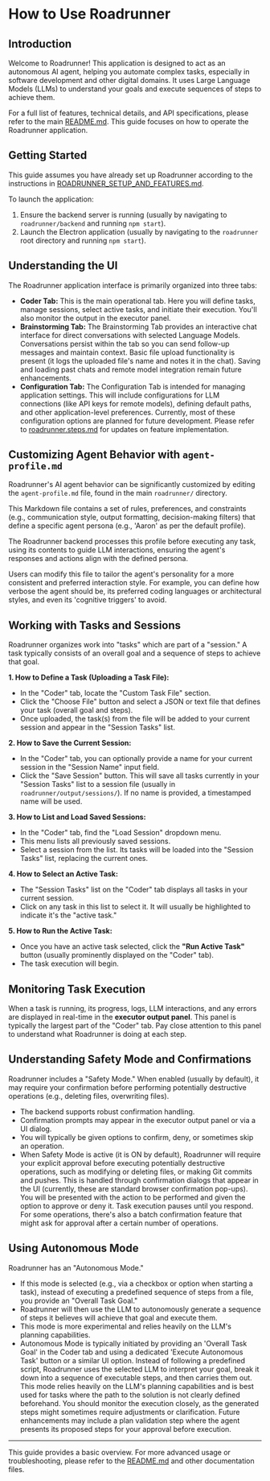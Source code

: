 # How to Use Roadrunner

## Introduction

Welcome to Roadrunner! This application is designed to act as an autonomous AI agent, helping you automate complex tasks, especially in software development and other digital domains. It uses Large Language Models (LLMs) to understand your goals and execute sequences of steps to achieve them.

For a full list of features, technical details, and API specifications, please refer to the main [README.md](./README.md). This guide focuses on how to operate the Roadrunner application.

## Getting Started

This guide assumes you have already set up Roadrunner according to the instructions in [ROADRUNNER_SETUP_AND_FEATURES.md](./ROADRUNNER_SETUP_AND_FEATURES.md).

To launch the application:
1.  Ensure the backend server is running (usually by navigating to `roadrunner/backend` and running `npm start`).
2.  Launch the Electron application (usually by navigating to the `roadrunner` root directory and running `npm start`).

## Understanding the UI

The Roadrunner application interface is primarily organized into three tabs:

*   **Coder Tab:** This is the main operational tab. Here you will define tasks, manage sessions, select active tasks, and initiate their execution. You'll also monitor the output in the executor panel.
*   **Brainstorming Tab:** The Brainstorming Tab provides an interactive chat interface for direct conversations with selected Language Models. Conversations persist within the tab so you can send follow-up messages and maintain context. Basic file upload functionality is present (it logs the uploaded file's name and notes it in the chat). Saving and loading past chats and remote model integration remain future enhancements.
*   **Configuration Tab:** The Configuration Tab is intended for managing application settings. This will include configurations for LLM connections (like API keys for remote models), defining default paths, and other application-level preferences. Currently, most of these configuration options are planned for future development. Please refer to [roadrunner.steps.md](./roadrunner.steps.md) for updates on feature implementation.

## Customizing Agent Behavior with `agent-profile.md`

Roadrunner's AI agent behavior can be significantly customized by editing the `agent-profile.md` file, found in the main `roadrunner/` directory.

This Markdown file contains a set of rules, preferences, and constraints (e.g., communication style, output formatting, decision-making filters) that define a specific agent persona (e.g., 'Aaron' as per the default profile).

The Roadrunner backend processes this profile before executing any task, using its contents to guide LLM interactions, ensuring the agent's responses and actions align with the defined persona.

Users can modify this file to tailor the agent's personality for a more consistent and preferred interaction style. For example, you can define how verbose the agent should be, its preferred coding languages or architectural styles, and even its 'cognitive triggers' to avoid.

## Working with Tasks and Sessions

Roadrunner organizes work into "tasks" which are part of a "session." A task typically consists of an overall goal and a sequence of steps to achieve that goal.

**1. How to Define a Task (Uploading a Task File):**
   - In the "Coder" tab, locate the "Custom Task File" section.
   - Click the "Choose File" button and select a JSON or text file that defines your task (overall goal and steps).
   - Once uploaded, the task(s) from the file will be added to your current session and appear in the "Session Tasks" list.

**2. How to Save the Current Session:**
   - In the "Coder" tab, you can optionally provide a name for your current session in the "Session Name" input field.
   - Click the "Save Session" button. This will save all tasks currently in your "Session Tasks" list to a session file (usually in `roadrunner/output/sessions/`). If no name is provided, a timestamped name will be used.

**3. How to List and Load Saved Sessions:**
   - In the "Coder" tab, find the "Load Session" dropdown menu.
   - This menu lists all previously saved sessions.
   - Select a session from the list. Its tasks will be loaded into the "Session Tasks" list, replacing the current ones.

**4. How to Select an Active Task:**
   - The "Session Tasks" list on the "Coder" tab displays all tasks in your current session.
   - Click on any task in this list to select it. It will usually be highlighted to indicate it's the "active task."

**5. How to Run the Active Task:**
   - Once you have an active task selected, click the **"Run Active Task"** button (usually prominently displayed on the "Coder" tab).
   - The task execution will begin.

## Monitoring Task Execution

When a task is running, its progress, logs, LLM interactions, and any errors are displayed in real-time in the **executor output panel**. This panel is typically the largest part of the "Coder" tab. Pay close attention to this panel to understand what Roadrunner is doing at each step.

## Understanding Safety Mode and Confirmations

Roadrunner includes a "Safety Mode." When enabled (usually by default), it may require your confirmation before performing potentially destructive operations (e.g., deleting files, overwriting files).
- The backend supports robust confirmation handling.
- Confirmation prompts may appear in the executor output panel or via a UI dialog.
- You will typically be given options to confirm, deny, or sometimes skip an operation.
- When Safety Mode is active (it is ON by default), Roadrunner will require your explicit approval before executing potentially destructive operations, such as modifying or deleting files, or making Git commits and pushes. This is handled through confirmation dialogs that appear in the UI (currently, these are standard browser confirmation pop-ups). You will be presented with the action to be performed and given the option to approve or deny it. Task execution pauses until you respond. For some operations, there's also a batch confirmation feature that might ask for approval after a certain number of operations.

## Using Autonomous Mode

Roadrunner has an "Autonomous Mode."
- If this mode is selected (e.g., via a checkbox or option when starting a task), instead of executing a predefined sequence of steps from a file, you provide an "Overall Task Goal."
- Roadrunner will then use the LLM to autonomously generate a sequence of steps it believes will achieve that goal and execute them.
- This mode is more experimental and relies heavily on the LLM's planning capabilities.
- Autonomous Mode is typically initiated by providing an 'Overall Task Goal' in the Coder tab and using a dedicated 'Execute Autonomous Task' button or a similar UI option. Instead of following a predefined script, Roadrunner uses the selected LLM to interpret your goal, break it down into a sequence of executable steps, and then carries them out. This mode relies heavily on the LLM's planning capabilities and is best used for tasks where the path to the solution is not clearly defined beforehand. You should monitor the execution closely, as the generated steps might sometimes require adjustments or clarification. Future enhancements may include a plan validation step where the agent presents its proposed steps for your approval before execution.

---
This guide provides a basic overview. For more advanced usage or troubleshooting, please refer to the [README.md](./README.md) and other documentation files.
